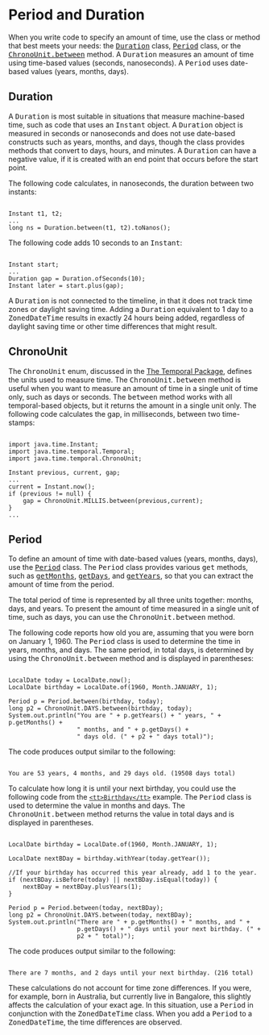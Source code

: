 
# Period and Duration


When you write code to specify an amount of time, use the class or method that best meets your needs: the
[<tt>Duration</tt>](https://docs.oracle.com/javase/8/docs/api/java/time/Duration.html) class,
[<tt>Period</tt>](https://docs.oracle.com/javase/8/docs/api/java/time/Period.html) class, or the
[<tt>ChronoUnit.between</tt>](https://docs.oracle.com/javase/8/docs/api/java/time/temporal/ChronoUnit.html#between-java.time.temporal.Temporal-java.time.temporal.Temporal-) method. A <tt>Duration</tt> measures an amount of time using time-based values (seconds, nanoseconds). A <tt>Period</tt> uses date-based values (years, months, days).

## Duration


A <tt>Duration</tt> is most suitable in situations that measure machine-based time, such as code that uses an <tt>Instant</tt> object. A <tt>Duration</tt> object is measured in seconds or nanoseconds and does not use date-based constructs such as years, months, and days, though the class provides methods that convert to days, hours, and minutes. A <tt>Duration</tt> can have a negative value, if it is created with an end point that occurs before the start point.


The following code calculates, in nanoseconds, the duration between two instants:

```

Instant t1, t2;
...
long ns = Duration.between(t1, t2).toNanos();

```


The following code adds 10 seconds to an <tt>Instant</tt>:

```

Instant start;
...
Duration gap = Duration.ofSeconds(10);
Instant later = start.plus(gap);

```


A <tt>Duration</tt> is not connected to the timeline, in that it does not track time zones or daylight saving time. Adding a <tt>Duration</tt> equivalent to 1 day to a <tt>ZonedDateTime</tt> results in exactly 24 hours being added, regardless of daylight saving time or other time differences that might result.

## ChronoUnit


The <tt>ChronoUnit</tt> enum, discussed in the
[The Temporal Package](temporal.html), defines the units used to measure time. The <tt>ChronoUnit.between</tt> method is useful when you want to measure an amount of time in a single unit of time only, such as days or seconds. The <tt>between</tt> method works with all temporal-based objects, but it returns the amount in a single unit only. The following code calculates the gap, in milliseconds, between two time-stamps:

```

import java.time.Instant;
import java.time.temporal.Temporal;
import java.time.temporal.ChronoUnit;

Instant previous, current, gap;
...
current = Instant.now();
if (previous != null) {
    gap = ChronoUnit.MILLIS.between(previous,current);
}
...

```

## Period


To define an amount of time with date-based values (years, months, days), use the
[<tt>Period</tt>](https://docs.oracle.com/javase/8/docs/api/java/time/Period.html) class. The <tt>Period</tt> class provides various <tt>get</tt> methods, such as
[<tt>getMonths</tt>](https://docs.oracle.com/javase/8/docs/api/java/time/Period.html#getMonths--),
[<tt>getDays</tt>](https://docs.oracle.com/javase/8/docs/api/java/time/Period.html#getDays--), and
[<tt>getYears</tt>](https://docs.oracle.com/javase/8/docs/api/java/time/Period.html#getYears--), so that you can extract the amount of time from the period.


The total period of time is represented by all three units together: months, days, and years. To present the amount of time measured in a single unit of time, such as days, you can use the <tt>ChronoUnit.between</tt> method.


The following code reports how old you are, assuming that you were born on January 1, 1960. The <tt>Period</tt> class is used to determine the time in years, months, and days. The same period, in total days, is determined by using the <tt>ChronoUnit.between</tt> method and is displayed in parentheses:

```

LocalDate today = LocalDate.now();
LocalDate birthday = LocalDate.of(1960, Month.JANUARY, 1);

Period p = Period.between(birthday, today);
long p2 = ChronoUnit.DAYS.between(birthday, today);
System.out.println("You are " + p.getYears() + " years, " + p.getMonths() +
                   " months, and " + p.getDays() +
                   " days old. (" + p2 + " days total)");

```


The code produces output similar to the following:

```

You are 53 years, 4 months, and 29 days old. (19508 days total)

```


To calculate how long it is until your next birthday, you could use the following code from the 
[`<tt>Birthday</tt>`](examples/Birthday.java) example. The <tt>Period</tt> class is used to determine the value in months and days. The <tt>ChronoUnit.between</tt> method returns the value in total days and is displayed in parentheses.

```

LocalDate birthday = LocalDate.of(1960, Month.JANUARY, 1);

LocalDate nextBDay = birthday.withYear(today.getYear());

//If your birthday has occurred this year already, add 1 to the year.
if (nextBDay.isBefore(today) || nextBDay.isEqual(today)) {
    nextBDay = nextBDay.plusYears(1);
}

Period p = Period.between(today, nextBDay);
long p2 = ChronoUnit.DAYS.between(today, nextBDay);
System.out.println("There are " + p.getMonths() + " months, and " +
                   p.getDays() + " days until your next birthday. (" +
                   p2 + " total)");

```


The code produces output similar to the following:

```

There are 7 months, and 2 days until your next birthday. (216 total)

```


These calculations do not account for time zone differences. If you were, for example, born in Australia, but currently live in Bangalore, this slightly affects the calculation of your exact age. In this situation, use a <tt>Period</tt> in conjunction with the <tt>ZonedDateTime</tt> class. When you add a <tt>Period</tt> to a <tt>ZonedDateTime</tt>, the time differences are observed.
